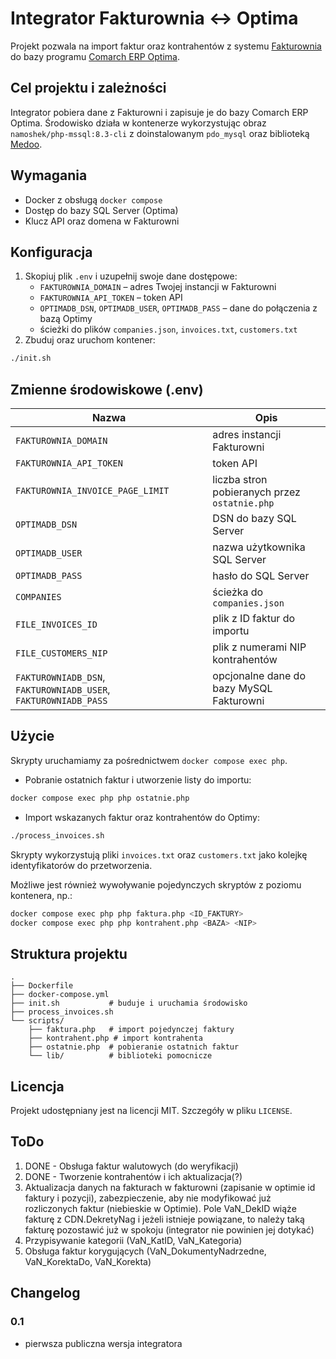 # Integrator Fakturownia ↔ Optima

Projekt pozwala na import faktur oraz kontrahentów z systemu [Fakturownia](https://fakturownia.pl/) do bazy programu [Comarch ERP Optima](https://www.comarch.pl/erp/comarch-optima/).

## Cel projektu i zależności

Integrator pobiera dane z Fakturowni i zapisuje je do bazy Comarch ERP Optima. Środowisko działa w kontenerze wykorzystując obraz `namoshek/php-mssql:8.3-cli` z doinstalowanym `pdo_mysql` oraz biblioteką [Medoo](https://medoo.in).


## Wymagania

* Docker z obsługą `docker compose`
* Dostęp do bazy SQL Server (Optima)
* Klucz API oraz domena w Fakturowni

## Konfiguracja

1. Skopiuj plik `.env` i uzupełnij swoje dane dostępowe:
   - `FAKTUROWNIA_DOMAIN` – adres Twojej instancji w Fakturowni
   - `FAKTUROWNIA_API_TOKEN` – token API
   - `OPTIMADB_DSN`, `OPTIMADB_USER`, `OPTIMADB_PASS` – dane do połączenia z bazą Optimy
   - ścieżki do plików `companies.json`, `invoices.txt`, `customers.txt`
2. Zbuduj oraz uruchom kontener:

```bash
./init.sh
```


## Zmienne środowiskowe (.env)

| Nazwa | Opis |
| ----- | ---- |
| `FAKTUROWNIA_DOMAIN` | adres instancji Fakturowni |
| `FAKTUROWNIA_API_TOKEN` | token API |
| `FAKTUROWNIA_INVOICE_PAGE_LIMIT` | liczba stron pobieranych przez `ostatnie.php` |
| `OPTIMADB_DSN` | DSN do bazy SQL Server |
| `OPTIMADB_USER` | nazwa użytkownika SQL Server |
| `OPTIMADB_PASS` | hasło do SQL Server |
| `COMPANIES` | ścieżka do `companies.json` |
| `FILE_INVOICES_ID` | plik z ID faktur do importu |
| `FILE_CUSTOMERS_NIP` | plik z numerami NIP kontrahentów |
| `FAKTUROWNIADB_DSN`, `FAKTUROWNIADB_USER`, `FAKTUROWNIADB_PASS` | opcjonalne dane do bazy MySQL Fakturowni |

## Użycie
Skrypty uruchamiamy za pośrednictwem `docker compose exec php`.

* Pobranie ostatnich faktur i utworzenie listy do importu:

```bash
docker compose exec php php ostatnie.php
```

* Import wskazanych faktur oraz kontrahentów do Optimy:

```bash
./process_invoices.sh
```

Skrypty wykorzystują pliki `invoices.txt` oraz `customers.txt` jako kolejkę identyfikatorów do przetworzenia.

Możliwe jest również wywoływanie pojedynczych skryptów z poziomu kontenera, np.:

```bash
docker compose exec php php faktura.php <ID_FAKTURY>
docker compose exec php php kontrahent.php <BAZA> <NIP>
```

## Struktura projektu

```
.
├── Dockerfile
├── docker-compose.yml
├── init.sh           # buduje i uruchamia środowisko
├── process_invoices.sh
└── scripts/
    ├── faktura.php   # import pojedynczej faktury
    ├── kontrahent.php # import kontrahenta
    ├── ostatnie.php  # pobieranie ostatnich faktur
    └── lib/          # biblioteki pomocnicze
```

## Licencja

Projekt udostępniany jest na licencji MIT. Szczegóły w pliku `LICENSE`.

## ToDo

1. DONE - Obsługa faktur walutowych (do weryfikacji)
2. DONE - Tworzenie kontrahentów i ich aktualizacja(?)
3. Aktualizacja danych na fakturach w fakturowni (zapisanie w optimie id faktury i pozycji), zabezpieczenie, aby nie modyfikować już rozliczonych faktur (niebieskie w Optimie). Pole VaN_DekID wiąże fakturę z CDN.DekretyNag i jeżeli istnieje powiązane,
   to należy taką fakturę pozostawić już w spokoju (integrator nie powinien jej dotykać)
4. Przypisywanie kategorii (VaN_KatID, VaN_Kategoria)
5. Obsługa faktur korygujących (VaN_DokumentyNadrzedne, VaN_KorektaDo, VaN_Korekta)

## Changelog

### 0.1

- pierwsza publiczna wersja integratora
